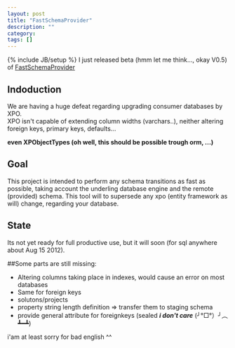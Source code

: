 ```yaml
---
layout: post
title: "FastSchemaProvider"
description: ""
category: 
tags: []
---
```

{% include JB/setup %}
I just released beta (hmm let me think..., okay V0.5) of [FastSchemaProvider][1]

Indoduction
-----------

We are having a huge defeat regarding upgrading consumer databases by XPO.  
XPO isn't capable of extending column widths (varchars..), neither altering foreign keys, primary keys, defaults...

**even XPObjectTypes (oh well, this should be possible trough orm, ...)**

Goal
----

This project is intended to perform any schema transitions as fast as possible, taking account the underling database engine and the remote (provided) schema.
This tool will to supersede any xpo (entity framework as will) change, regarding your database.

State
-----

Its not yet ready for full productive use, but it will soon (for sql anywhere about Aug 15 2012).

##Some parts are still missing:

 - Altering columns taking place in indexes, would cause an error on most databases 
 - Same for foreign keys  
 - solutons/projects  
 - property string length definition => transfer them to staging schema
 - provide general attribute for foreignkeys (sealed ___i don't care___ (╯°□°）╯︵ ┻━┻)

i'am at least sorry for bad english ^^

  [1]: https://github.com/hazard999/FastSchemaProvider